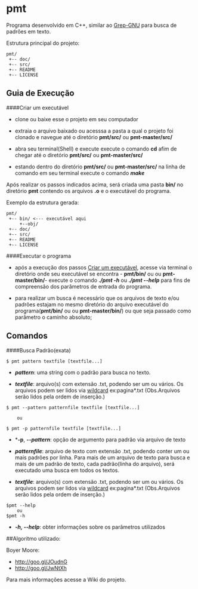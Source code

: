 # pmt
Programa desenvolvido em C++, similar ao [Grep-GNU](https://www.gnu.org/software/grep/) para busca de padrões em texto.  

Estrutura principal do projeto:

```
pmt/ 
 +-- doc/
 +-- src/
 +-- README
 +-- LICENSE
 ```
 
## Guia de Execução

####Criar um executável

- clone ou baixe esse o projeto em seu computador

- extraia o arquivo baixado ou acesssa a pasta a qual o projeto foi clonado e navegue até o diretório **pmt/src/** ou **pmt-master/src/**

- abra seu terminal(Shell) e execute execute o comando **cd** afim de chegar até o diretório **pmt/src/** ou **pmt-master/src/**

- estando dentro do diretório **pmt/src/** ou **pmt-master/src/** na linha de comando em seu terminal execute o comando ***make***

Após realizar os passos indicados acima, será criada uma pasta **bin/** no diretório **pmt** contendo os arquivos **.o** e o executável do programa.

Exemplo da estrutura gerada:
```
pmt/ 
 +-- bin/ <--- executável aqui
     +--obj/ 
 +-- doc/
 +-- src/
 +-- README
 +-- LICENSE
 ```

####Executar o programa

- após a execução dos passos [Criar um executável](https://github.com/lab-experiments/pmt/#criar-um-executável), acesse via terminal o diretório onde seu executável se encontra - **pmt/bin/** ou ou **pmt-master/bin/**- execute o comando ***./pmt -h*** ou ***./pmt --help*** para fins de compreensão dos parâmetros de entrada do programa. 

- para realizar um busca é necessário que os arquivos  de texto e/ou padrões estajam no mesmo diretório do arquivo executável do programa(**pmt/bin/** ou ou **pmt-master/bin/**) ou que seja passado como parâmetro o caminho absoluto;


## Comandos

####Busca Padrão(exata)

```
$ pmt pattern textfile [textfile...]
```
-  ***pattern***: uma string com o padrão para busca no texto.

-  ***textfile***: arquivo(s) com extensão .txt, podendo ser um ou vários. Os arquivos podem ser lidos via [wildcard](https://www.gnu.org/software/make/manual/html_node/Wildcard-Examples.html) ex:pagina*.txt (Obs.Arquivos serão lidos pela ordem de inserção.)


```
$ pmt --pattern patternfile textfile [textfile...]

    ou

$ pmt -p patternfile textfile [textfile...]
```
-   ***-p**, ***--pattern***: opção de argumento para padrão via arquivo de texto
 
-   ***patternfile***: arquivo de texto com extensão .txt, podendo conter um ou mais padrões por linha. 
Para mais de um arquivo de texto para busca e mais de um padrão de texto, cada padrão(linha do arquivo), será executado uma busca em todos os textos.

-  ***textfile***: arquivo(s) com extensão .txt, podendo ser um ou vários. Os arquivos podem ser lidos via [wildcard](https://www.gnu.org/software/make/manual/html_node/Wildcard-Examples.html) ex:pagina*.txt (Obs.Arquivos serão lidos pela ordem de inserção.)


```
$pmt --help
    ou
$pmt -h
```
- ***-h, --help***: obter informações sobre os parâmetros utilizados 



##Algoritmo utilizado:

Boyer Moore: 
 -   http://goo.gl/JOudnG
 -   http://goo.gl/JwNtXh




Para mais informações acesse a Wiki do projeto. 

